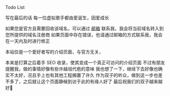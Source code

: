 Todo List

写在最后的话
每一位虚拟歌手都由爱诞生，因爱成长

如果您是官方且需要回收该域名，可以通过 <a href="mailto:ling.vc@foxmail.com" target="_blank" title="邮箱：ling.vc@foxmail.com">邮箱</a>
联系我，我会将当前域名转入到您所提供的域名注册商
如果页面中存在错误，也请通过邮箱的方式联系我，我会在一天内及时进行修正

本站仅是一个爱好者写的介绍页面，与官方无关，

本来是打算之后着手 SEO 收录，使其变成一个真正可访问的介绍页面
不过有朋友提醒我，做的事情好像有些许越俎代庖的意味
我也想了一下，继续下去好像也确实不太好，况且手上也有其他工程搁置了许久
作为双子的听众，做到这一步也差不多了，之后就让这个页面静候到访于此的有缘人好了
最后祝我们的双子越来越好🎉